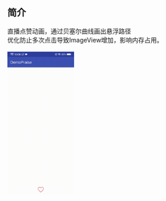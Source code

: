 ## 简介
直播点赞动画，通过贝塞尔曲线画出悬浮路径<br/>
优化防止多次点击导致ImageView增加，影响内存占用。
<br/>
<br/>
<img src="./Screenrecording_20180816_100049.gif" align="center" width="30%" />
